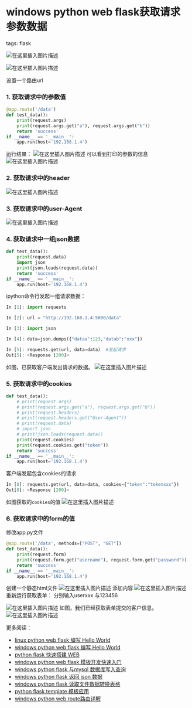 #  windows python web flask获取请求参数数据
tags: flask
<!--  catalog: ~flask 接口获取参数~ -->

![在这里插入图片描述](https://i-blog.csdnimg.cn/blog_migrate/370d1468a33dbc52a2ab524ff66f760a.png)





![在这里插入图片描述](https://i-blog.csdnimg.cn/blog_migrate/157e8307b0d30c2cc0b8977f60255b32.png)

设置一个路由url

### 1. 获取请求中的参数值
```python
@app.route('/data')
def test_data():
    print(request.args)
    print(request.args.get("a"), request.args.get("b"))
    return 'success'
if __name__ == '__main__':
    app.run(host='192.168.1.4')
```
运行结果：
![在这里插入图片描述](https://i-blog.csdnimg.cn/blog_migrate/09223cc022596fab69b47d9bb6eee89c.png)
可以看到打印的参数的信息
![在这里插入图片描述](https://i-blog.csdnimg.cn/blog_migrate/b560991049905c82d7b4b7807e4eeab4.png)
### 2. 获取请求中的header
![在这里插入图片描述](https://i-blog.csdnimg.cn/blog_migrate/943d57d6b2416bb5722a9c2e55ec0a61.png)
### 3. 获取请求中的user-Agent
![在这里插入图片描述](https://i-blog.csdnimg.cn/blog_migrate/e5999385004abf20c90ab47e72ef4103.png)
### 4. 获取请求中一组json数据

```python
def test_data():
    print(request.data)
    import json
    print(json.loads(request.data))
    return 'success'
if __name__ == '__main__':
    app.run(host='192.168.1.4')
```
ipython命令行发起一组请求数据：

```python
In [1]: import requests

In [2]: url = "http://192.168.1.4:5000/data"

In [3]: import json

In [4]: data=json.dumps({"dataa":123,"datab":"xxx"})

In [5]: requests.get(url, data=data)  #发起请求
Out[5]: <Response [200]>
```
如图，已获取客户端发出请求的数据。
![在这里插入图片描述](https://i-blog.csdnimg.cn/blog_migrate/4440d4df7f550a6c269de405e01ea9e4.png)
### 5. 获取请求中的cookies

```python
def test_data():
    # print(request.args)
    # print(request.args.get("a"), request.args.get("b"))
    # print(request.headers)
    # print(request.headers.get("User-Agent"))
    # print(request.data)
    # import json
    # print(json.loads(request.data))
    print(request.cookies)
    print(request.cookies.get("token"))
    return 'success'
if __name__ == '__main__':
    app.run(host='192.168.1.4')
```
客户端发起包含cookies的请求

```python
In [8]: requests.get(url, data=data, cookies={"token":"tokenxxx"})
Out[8]: <Response [200]>
```
如图获取的`cookies`的值
![在这里插入图片描述](https://i-blog.csdnimg.cn/blog_migrate/d56c8c338816a5dbfd9e7a131220e7d3.png)
### 6. 获取请求中的form的值
修改app.py文件
```python
@app.route('/data', methods=["POST", "GET"])
def test_data():
    print(request.form)
    print(request.form.get("username"), request.form.get("password"))
    return 'success'
if __name__ == '__main__':
    app.run(host='192.168.1.4')
```
创建一个静态html文件
![在这里插入图片描述](https://i-blog.csdnimg.cn/blog_migrate/2a0b2ce5da63d515117b80f1250c1f55.png)
添加内容
![在这里插入图片描述](https://i-blog.csdnimg.cn/blog_migrate/26cb0b9f17127026ba2889922cfdc9d6.png)
重新运行获取表单：
分别输入userxxx 与123456

![在这里插入图片描述](https://i-blog.csdnimg.cn/blog_migrate/14bb492454e6e20db53fe73a46b9b7bc.png)
如图，我们已经获取表单提交的客户信息。
![在这里插入图片描述](https://i-blog.csdnimg.cn/blog_migrate/21fc83c3f66765982b78e2d1941bafcf.png)

更多阅读：
 - [linux python web flask 编写 Hello World](https://blog.csdn.net/xixihahalelehehe/article/details/106111115)
 - [windows python web flask 编写 Hello World](https://blog.csdn.net/xixihahalelehehe/article/details/106864137)
 - [python flask 快速搭建 WEB](https://ghostwritten.blog.csdn.net/article/details/122093464)
 - [windows python web flask 模板开发快速入门](https://blog.csdn.net/xixihahalelehehe/article/details/106889489)
 - [windows python flask 与mysql 数据库写入查询](https://ghostwritten.blog.csdn.net/article/details/107431748)
 - [windows python flask 返回 json 数据](https://ghostwritten.blog.csdn.net/article/details/107428589)
 - [windows python flask 读取文件数据转换表格](https://blog.csdn.net/xixihahalelehehe/article/details/107419347)
 - [python flask template 模板应用](https://blog.csdn.net/xixihahalelehehe/article/details/106119529)
 - [windows python web route路由详解](https://blog.csdn.net/xixihahalelehehe/article/details/106886851)

